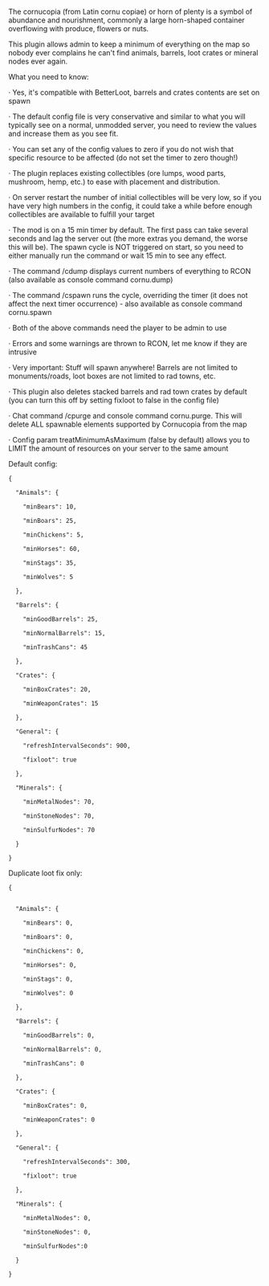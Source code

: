 The cornucopia (from Latin cornu copiae) or horn of plenty is a symbol of abundance and nourishment, commonly a large horn-shaped container overflowing with produce, flowers or nuts.


This plugin allows admin to keep a minimum of everything on the map so nobody ever complains he can't find animals, barrels, loot crates or mineral nodes ever again.

What you need to know:


· Yes, it's compatible with BetterLoot, barrels and crates contents are set on spawn

· The default config file is very conservative and similar to what you will typically see on a normal, unmodded server, you need to review the values and increase them as you see fit.

· You can set any of the config values to zero if you do not wish that specific resource to be affected (do not set the timer to zero though!)

· The plugin replaces existing collectibles (ore lumps, wood parts, mushroom, hemp, etc.) to ease with placement and distribution.

· On server restart the number of initial collectibles will be very low, so if you have very high numbers in the config, it could take a while before enough collectibles are available to fulfill your target

· The mod is on a 15 min timer by default. The first pass can take several seconds and lag the server out (the more extras you demand, the worse this will be). The spawn cycle is NOT triggered on start, so you need to either manually run the command or wait 15 min to see any effect.

· The command /cdump displays current numbers of everything to RCON (also available as console command cornu.dump)

· The command /cspawn runs the cycle, overriding the timer (it does not affect the next timer occurrence) - also available as console command cornu.spawn

· Both of the above commands need the player to be admin to use

· Errors and some warnings are thrown to RCON, let me know if they are intrusive

· Very important: Stuff will spawn anywhere! Barrels are not limited to monuments/roads, loot boxes are not limited to rad towns, etc.

· This plugin also deletes stacked barrels and rad town crates by default (you can turn this off by setting fixloot to false in the config file)

· Chat command /cpurge and console command cornu.purge. This will delete ALL spawnable elements supported by Cornucopia from the map

· Config param treatMinimumAsMaximum (false by default) allows you to LIMIT the amount of resources on your server to the same amount

Default config:

````
{

  "Animals": {

    "minBears": 10,

    "minBoars": 25,

    "minChickens": 5,

    "minHorses": 60,

    "minStags": 35,

    "minWolves": 5

  },

  "Barrels": {

    "minGoodBarrels": 25,

    "minNormalBarrels": 15,

    "minTrashCans": 45

  },

  "Crates": {

    "minBoxCrates": 20,

    "minWeaponCrates": 15

  },

  "General": {

    "refreshIntervalSeconds": 900,

    "fixloot": true

  },

  "Minerals": {

    "minMetalNodes": 70,

    "minStoneNodes": 70,

    "minSulfurNodes": 70

  }

}
````

Duplicate loot fix only:

````
{


  "Animals": {

    "minBears": 0,

    "minBoars": 0,

    "minChickens": 0,

    "minHorses": 0,

    "minStags": 0,

    "minWolves": 0

  },

  "Barrels": {

    "minGoodBarrels": 0,

    "minNormalBarrels": 0,

    "minTrashCans": 0

  },

  "Crates": {

    "minBoxCrates": 0,

    "minWeaponCrates": 0

  },

  "General": {

    "refreshIntervalSeconds": 300,

    "fixloot": true

  },

  "Minerals": {

    "minMetalNodes": 0,

    "minStoneNodes": 0,

    "minSulfurNodes":0

  }

}
````